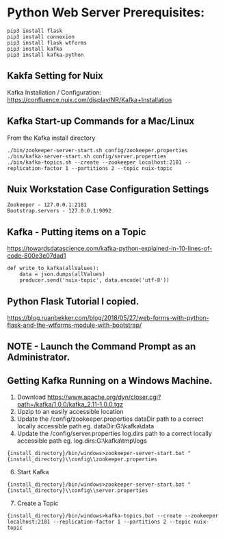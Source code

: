 # Python Web Server Prerequisites:

```
pip3 install flask
pip3 install connexion
pip3 install flask wtforms
pip3 install kafka
pip3 install kafka-python
```
## Kakfa Setting for Nuix
Kafka Installation / Configuration:
https://confluence.nuix.com/display/NR/Kafka+Installation

## Kafka Start-up Commands for a Mac/Linux
From the Kafka install directory
```
./bin/zookeeper-server-start.sh config/zookeeper.properties
./bin/kafka-server-start.sh config/server.properties
./bin/kafka-topics.sh --create --zookeeper localhost:2181 --replication-factor 1 --partitions 2 --topic nuix-topic
```

## Nuix Workstation Case Configuration Settings
```
Zookeeper - 127.0.0.1:2181
Bootstrap.servers - 127.0.0.1:9092
```
## Kafka - Putting items on a Topic
https://towardsdatascience.com/kafka-python-explained-in-10-lines-of-code-800e3e07dad1
```
def write_to_kafka(allValues):
	data = json.dumps(allValues)
	producer.send('nuix-topic', data.encode('utf-8'))
```
## Python Flask Tutorial I copied.
https://blog.ruanbekker.com/blog/2018/05/27/web-forms-with-python-flask-and-the-wtforms-module-with-bootstrap/


## NOTE - Launch the Command Prompt as an Administrator.

## Getting Kafka Running on a Windows Machine.
1. Download https://www.apache.org/dyn/closer.cgi?path=/kafka/1.0.0/kafka_2.11-1.0.0.tgz
2. Upzip to an easily accessible location
3. Update the /config/zookeeper.properties dataDir path to a correct locally accessible path eg. dataDir:G:\\kafka\\data
4. Update the /config/server.properties log.dirs path to a correct locally accessible path eg. log.dirs:G:\\kafka\\tmp\\logs
```
{install_directory}/bin/windows>zookeeper-server-start.bat "{install_directory}\\config\\zookeeper.properties
```
6. Start Kafka
```
{install_directory}/bin/windows>zookeeper-server-start.bat "{install_directory}\\config\\server.properties
```
7. Create a Topic
```
{install_directory}/bin/windows>kafka-topics.bat --create --zookeeper localhost:2181 --replication-factor 1 --partitions 2 --topic nuix-topic
```
